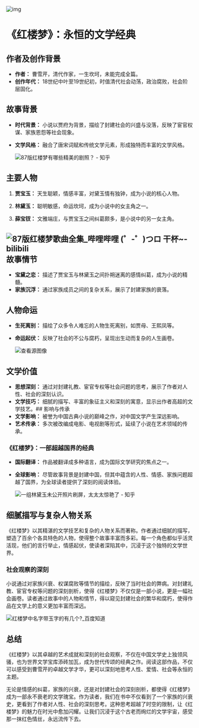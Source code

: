 ![img](https://q.115.com/imgload?r=fhnimg_5f07c58069e9e29537d1ecc7cdc89563d1b03964_1000_1500&u=o2UXYY&s=KmYC7Dba1G.v.xb7cgeo9g&e=5&st=0)

# 《红楼梦》：永恒的文学经典

## 作者及创作背景
* **作者：** 曹雪芹，清代作家，一生坎坷，未能完成全篇。
* **创作年代：** 18世纪中叶至19世纪初，时值清代社会动荡，政治腐败，社会阶层固化。

## 故事背景
* **时代背景：** 小说以贾府为背景，描绘了封建社会的兴盛与没落，反映了宦官权谋、家族恩怨等社会现象。

* **文学风格：** 融合了唐宋词赋和传统文学元素，形成独特而丰富的文学风格。

  ![87版红楼梦有哪些精美的剧照？ - 知乎](https://th.bing.com/th/id/OIP.G1COIjv-bn6pSWzyRLzVGwHaLd?rs=1&pid=ImgDetMain)

## 主要人物
1. **贾宝玉：** 天生聪颖，情感丰富，对黛玉情有独钟，成为小说的核心人物。

2. **林黛玉：** 聪明敏感，命运坎坷，成为小说中的女主角之一。

3. **薛宝钗：** 文雅端庄，与贾宝玉之间纠葛颇多，是小说中的另一女主角。

   

## ![87版红楼梦歌曲全集_哔哩哔哩 (゜-゜)つロ 干杯~-bilibili](https://th.bing.com/th/id/R.2eef8943316f1fb8ecbc950dc8c5068e?rik=26PBSn0WL4cuPw&riu=http%3a%2f%2fi0.hdslb.com%2fbfs%2farchive%2fd69533e29c156bc2edece766f56229cd270d5b3f.jpg&ehk=UNPB%2bTTQQotiTFXnkfGG5ZnB6a9BRIkyYebWQmPJxqA%3d&risl=&pid=ImgRaw&r=0)故事情节
* **宝黛之恋：** 描述了贾宝玉与林黛玉之间扑朔迷离的感情纠葛，成为小说的精髓。
* **家族沉浮：** 通过家族成员之间的复杂关系，展示了封建家族的衰落。

## 人物命运
* **生死离别：** 描绘了众多令人难忘的人物生死离别，如贾母、王熙凤等。

* **命运起伏：** 反映了社会的不公与腐朽，呈现出生动而复杂的人生画卷。

  ![查看源图像](https://th.bing.com/th/id/R.9ca1a4680defe020c9d41adfb4e5df14?rik=SoUFjLkurCX0Yw&pid=ImgRaw&r=0)

## 文学价值
* **思想深刻：** 通过对封建礼教、宦官专权等社会问题的思考，展示了作者对人性、社会的深刻认识。
* **文学技巧：** 细腻的描写、丰富的象征主义和深刻的寓意，显示出作者高超的文学技艺。## 影响与传承
* **文学影响：** 被誉为中国古典小说的巅峰之作，对中国文学产生深远影响。
* **艺术传承：** 多次被改编成电影、电视剧等形式，延续了小说在艺术领域的传承。

### 《红楼梦》：一部超越国界的经典
* **国际翻译：** 作品被翻译成多种语言，成为国际文学研究的焦点之一。

* **全球影响：** 尽管故事背景是封建中国，但其中蕴含的人性、情感、家族问题超越了国界，为全球读者提供了深刻的阅读体验。

  ![一组林黛玉未公开照片刷屏，太太太惊艳了 - 知乎](https://pic3.zhimg.com/v2-6b6926818edaf996ca83a0180e500e0a_b.jpg)

## 细腻描写与复杂人物关系
《红楼梦》以其精湛的文学技艺和复杂的人物关系而著称。作者通过细腻的描写，塑造了百余个各具特色的人物，使得整个故事丰富而多彩。每一个角色都似乎活灵活现，他们的言行举止，情感起伏，使读者深陷其中，沉浸于这个独特的文学世界。

### 社会观察的深刻
小说通过对家族兴衰、权谋腐败等情节的描绘，反映了当时社会的弊病。对封建礼教、宦官专权等问题的深刻剖析，使得《红楼梦》不仅仅是一部小说，更是一幅社会画卷。读者通过故事中的人物和情节，得以窥见封建社会的繁华和腐朽，使得作品在文学上的意义更加丰富而深远。

![红楼梦中名字带玉字的有几个?_百度知道](https://th.bing.com/th/id/OIP.VhoStsyiPQaOx_yIER6higHaHa?rs=1&pid=ImgDetMain)

## 总结
《红楼梦》以其卓越的艺术成就和深刻的社会观察，不仅在中国文学史上独领风骚，也为世界文学宝库添砖加瓦，成为世代传颂的经典之作。阅读这部作品，不仅可以感受到曹雪芹的卓越文学才华，更可以深刻地思考人性、爱情、社会等永恒的主题。

无论是情感的纠葛，家族的兴衰，还是对封建社会的深刻剖析，都使得《红楼梦》成为一部永不衰老的文学瑰宝。作为读者，我们在书中不仅看到了一个家族的兴衰史，更看到了作者对人性、社会的深刻思考。这种思考超越了时空的限制，让《红楼梦》的魅力在时光中愈加闪耀。让我们沉浸于这个古老而绚烂的文学宇宙，感受那一抹红色情丝，永远流传下去。

